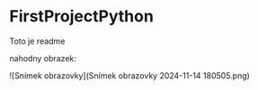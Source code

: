 # FirstProjectPython

Toto je readme

nahodny obrazek:


![Snímek obrazovky](Snímek obrazovky 2024-11-14 180505.png)
